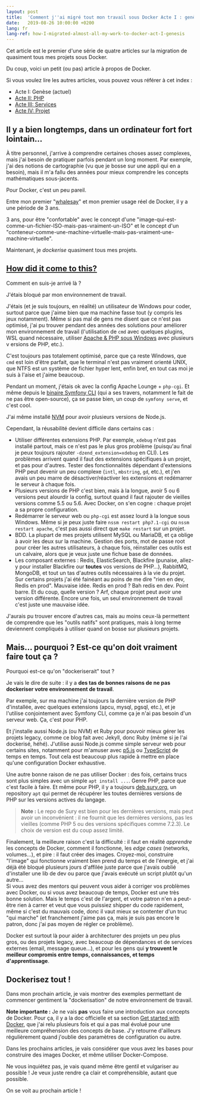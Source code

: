 ```yaml
---
layout: post
title:  'Comment j''ai migré tout mon travail sous Docker Acte I : genèse'
date:   2019-08-26 10:00:00 +0200
lang: fr
lang-ref: how-I-migrated-almost-all-my-work-to-docker-act-I-genesis
---
```


Cet article est le premier d'une série de quatre articles sur la migration de quasiment tous mes projets sous Docker.

Du coup, voici un petit (ou pas) article à propos de Docker.

Si vous voulez lire les autres articles, vous pouvez vous référer à cet index :

* Acte I: Genèse (actuel)
* [Acte II: PHP](/2019/09/02/how-I-migrated-almost-all-my-work-to-docker-act-II-php.html)
* [Acte III: Services](/2019/09/09/how-I-migrated-almost-all-my-work-to-docker-act-III-services.html)
* [Acte IV: Projet](/2019/09/16/how-I-migrated-almost-all-my-work-to-docker-act-IV-compose.html)

## Il y a bien longtemps, dans un ordinateur fort fort lointain...

À titre personnel, j'arrive à comprendre certaines choses assez complexes, mais j'ai besoin de pratiquer parfois pendant un long moment. Par exemple, j'ai des notions de cartographie (vu que je bosse sur une appli qui en a besoin), mais il m'a fallu des années pour mieux comprendre les concepts mathématiques sous-jacents.  

Pour Docker, c'est un peu pareil.

Entre mon premier "[whalesay](https://docs.docker.com/get-started/)" et mon premier usage réel de Docker, il y a une période de 3 ans.

3 ans, pour être "confortable" avec le concept d'une "image-qui-est-comme-un-fichier-ISO-mais-pas-vraiment-un-ISO" et le concept d'un "conteneur-comme-une-machine-virtuelle-mais-pas-vraiment-une-machine-virtuelle".

Maintenant, je _dockerise_ quasiment tous mes projets.

## [How did it come to this?](https://open.spotify.com/track/0UMROwhQyAbWWLSnBH0e1L?si=gaj5R4H3TvWCWgIdngNZpQ) 

Comment en suis-je arrivé là ?

J'étais bloqué par mon environnement de travail.

J'étais (et je suis toujours, en réalité) un utilisateur de Windows pour coder, surtout parce que j'aime bien que ma machine fasse tout (y compris les jeux notamment). Même si pas mal de gens me disent que ce n'est pas optimisé, j'ai pu trouver pendant des années des solutions pour améliorer mon environnement de travail (l'utilisation de `cmd` avec quelques plugins, WSL quand nécessaire, utiliser [Apache & PHP sous Windows](/2017/11/11/apache-et-php-fpm-sous-windows.html) avec plusieurs v ersions de PHP, etc.).

C'est toujours pas totalement optimisé, parce que ça reste Windows, que `cmd` est loin d'être parfait, que le terminal n'est pas vraiment orienté UNIX, que NTFS est un système de fichier hyper lent, enfin bref, en tout cas moi je suis à l'aise et j'aime beaucoup.

Pendant un moment, j'étais ok avec la config Apache Lounge + `php-cgi`. Et même depuis le [binaire Symfony CLI](https://symfony.com/download) (qui a ses travers, notamment le fait de ne pas être open-source), ça se passe bien, un coup de `symfony serve`, et c'est cool.

J'ai même installé [NVM](https://github.com/coreybutler/nvm-windows) pour avoir plusieurs versions de Node.js.

Cependant, la réusabilité devient difficile dans certains cas :

* Utiliser différentes extensions PHP. Par exemple, `xdebug` n'est pas installé partout, mais ce n'est pas le plus gros problème (puisqu'au final je peux toujours rajouter `-dzend_extension=xdebug` en CLI). Les problèmes arrivent quand il faut des extensions spécifiques à un projet, et pas pour d'autres. Tester des fonctionnalités dépendant d'extensions PHP peut devenir un peu complexe (`intl`, `mbstring`, `gd`, etc.), et j'en avais un peu marre de désactiver/réactiver les extensions et redémarrer le serveur à chaque fois.
* Plusieurs versions de PHP c'est bien, mais à la longue, avoir 5 ou 6 versions peut alourdir la config, surtout quand il faut rajouter de vieilles versions comme 5.5 ou 5.6. Avec Docker, on s'en cogne : chaque projet a sa propre configuration.
* Redémarrer le serveur web ou `php-cgi` est assez lourd à la longue sous Windows. Même si je peux juste faire `nssm restart php7.1-cgi` ou `nssm restart apache`, c'est pas aussi direct que `make restart` sur un projet.
* BDD. La plupart de mes projets utilisent MySQL ou MariaDB, et ça oblige à avoir les deux sur la machine. Gestion des ports, mot de passe root pour créer les autres utilisateurs, à chaque fois, réinstaller ces outils est un calvaire, alors que je veux juste une fichue base de données. 
* Les composant externes : Redis, ElasticSearch, Blackfire (punaise, allez-y pour installer Blackfire our **toutes** vos versions de PHP…), RabbitMQ, MongoDB, et tout un tas d'autres outils nécessaires à la vie du projet. Sur certains projets j'ai été fainéant au poins de me dire "rien en dev, Redis en prod". Mauvaise idée. Redis en prod ? Bah redis en dev. Point barre. Et du coup, quelle version ? Arf, chaque projet peut avoir une version différente. Encore une fois, un seul environnement de travail c'est juste une mauvaise idée.

J'aurais pu trouver encore d'autres cas, mais au moins ceux-là permettent de comprendre que les "outils natifs" sont pratiques, mais à long terme deviennent compliqués à utiliser quand on bosse sur plusieurs projets.

## Mais... pourquoi ? Est-ce qu'on doit vraiment faire tout ça ?

Pourquoi est-ce qu'on "dockeriserait" tout ?

Je vais le dire de suite : il y a **des tas de bonnes raisons de ne pas dockeriser votre environnement de travail**.

Par exemple, sur ma machine j'ai toujours la dernière version de PHP d'installée, avec quelques extensions (apcu, mysql, pgsql, etc.), et je l'utilise conjointement avec Symfony CLI, comme ça je n'ai pas besoin d'un serveur web. Ça, c'est pour PHP.

Et j'installe aussi Node.js (ou NVM) et Ruby pour pouvoir mieux gérer les projets legacy, comme ce blog fait avec Jekyll, donc Ruby (même si je l'ai dockerisé, héhé). J'utilise aussi Node.js comme simple serveur web pour certains sites, notamment pour m'amuser avec [p5.js](https://p5js.org/) ou [TypeScript](https://www.typescriptlang.org/) de temps en temps. Tout cela est beaucoup plus rapide à mettre en place qu'une configuration Docker exhaustive.

Une autre bonne raison de ne pas utiliser Docker : des fois, certains trucs sont plus simples avec un simple `apt install ...`. Genre PHP, parce que c'est facile à faire. Et même pour PHP, il y a toujours [deb.sury.org](https://deb.sury.org/), un repository `apt` qui permet de récupérer les toutes dernières versions de PHP sur les versions actives du langage.

> **Note :** Le repo de Sury est bien pour les dernières versions, mais peut avoir un inconvénient : il ne fournit que les dernières versions, pas les vieilles (comme PHP 5 ou des versions spécifiques comme 7.2.3). Le choix de version est du coup assez limité.

Finalement, la meilleure raison c'est la difficulté : il faut en réalité _apprendre_ les concepts de Docker, comment il fonctionne, les _edge cases_ (networks, volumes...), et pire : il faut créer des images. Croyez-moi, construire "l'image" qui fonctionne vraiment bien prend du temps et de l'énergie, et j'ai déjà été bloqué plusieurs jours d'affilée juste parce que j'avais oublié d'installer une lib de dev ou parce que j'avais exécuté un script plutôt qu'un autre...<br>
Si vous avez des mentors qui peuvent vous aider à corriger vos problèmes avec Docker, ou si vous avez beaucoup de temps, Docker est une très bonne solution. Mais le temps c'est de l'argent, et votre patron n'en a peut-être rien à carrer et veut que vous puissiez shipper du code rapidement, même si c'est du mauvais code, donc il vaut mieux se contenter d'un truc "qui marche" (et franchement j'aime pas ça, mais je suis pas encore le patron, donc j'ai pas moyen de régler ce problème).

Docker est surtout là pour aider à architecturer des projets un peu plus gros, ou des projets legacy, avec beaucoup de dépendances et de services externes (email, message queue...), et pour les gens qui **y trouvent le meilleur compromis entre temps, connaissances, et temps d'apprentissage**.

## Dockerisez tout !

Dans mon prochain article, je vais montrer des exemples permettant de commencer gentiment la "dockerisation" de notre environnement de travail.

**Note importante :** Je ne vais **pas** vous faire une introduction aux concepts de Docker. Pour ça, il y a la doc officielle et sa section [Get started with Docker](https://docs.docker.com/get-started/), que j'ai relu plusieurs fois et qui a pas mal évolué pour une meilleure compréhension des concepts de base. J'y retourne d'ailleurs régulièrement quand j'oublie des paramètres de configuration ou autre.

Dans les prochains articles, je vais considérer que vous avez les bases pour construire des images Docker, et même utiliser Docker-Compose.

Ne vous inquiétez pas, je vais quand même être gentil et vulgariser au possible ! Je veux juste rendre ça clair et compréhensible, autant que possible.

On se voit au prochain article !
